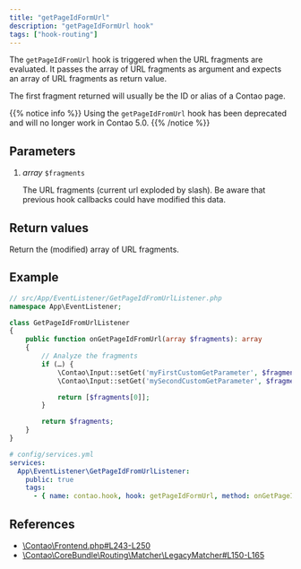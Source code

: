 ```yaml
---
title: "getPageIdFormUrl"
description: "getPageIdFormUrl hook"
tags: ["hook-routing"]
---
```


The `getPageIdFromUrl` hook is triggered when the URL fragments are evaluated.
It passes the array of URL fragments as argument and expects an array of URL
fragments as return value.

The first fragment returned will usually be the ID or alias of a Contao page.

{{% notice info %}}
Using the `getPageIdFromUrl` hook has been deprecated and will no longer work in Contao 5.0.
{{% /notice %}}


## Parameters

1. *array* `$fragments`

    The URL fragments (current url exploded by slash). Be aware that previous hook
    callbacks could have modified this data.


## Return values

Return the (modified) array of URL fragments.


## Example

```php
// src/App/EventListener/GetPageIdFromUrlListener.php
namespace App\EventListener;

class GetPageIdFromUrlListener
{
    public function onGetPageIdFromUrl(array $fragments): array
    {
        // Analyze the fragments
        if (…) {
            \Contao\Input::setGet('myFirstCustomGetParameter', $fragments[1]);
            \Contao\Input::setGet('mySecondCustomGetParameter', $fragments[2]);

            return [$fragments[0]];
        }

        return $fragments;
    }
}
```

```yml
# config/services.yml
services:
  App\EventListener\GetPageIdFromUrlListener:
    public: true
    tags:
      - { name: contao.hook, hook: getPageIdFormUrl, method: onGetPageIdFromUrl }
```


## References

* [\Contao\Frontend.php#L243-L250](https://github.com/contao/contao/blob/4.7.6/core-bundle/src/Resources/contao/classes/Frontend.php#L243-L250)
* [\Contao\CoreBundle\Routing\Matcher\LegacyMatcher#L150-L165](https://github.com/contao/contao/blob/4.7.6/core-bundle/src/Routing/Matcher/LegacyMatcher.php#L150-L165)
